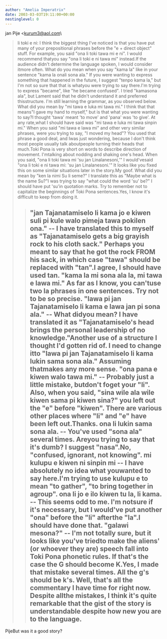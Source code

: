 ```yaml
---
author: "Amelia Imperatrix"
date: 2003-03-03T19:11:00+00:00
nestinglevel: 0
---
```

jan Pije <[kurum3@aol.com](mailto://kurum3@aol.com)\
> li toki e ni:
> I think the biggest thing I've noticed is that you have put many of your
> prepositional phrases before the "e + direct object" stuff.
> For example, you said "ona li toki tawa mi e ni". I would recommend thatyou
> say "ona li toki e ni tawa mi" instead.If the audience didn't determine the language spoken, I would consider itmore often.
> What do you mean when you say "kama la" like in your sentence "kama la onali
> sona ala." If you were wanting to express something that happened in the
> future, I suggest "tenpo kama la," but I'm not so sure that that is whatyou
> were trying to say there.I'm trying to express "became", like "he became confused". I tried "kamasona ala", but Lament said that he didn't understand it and preferred thisstructure. I'm still learning the grammar, as you observed below.
> What did you mean by "mi tawa e luka mi tawa mi." I think that that means"I
> gave my hand to myself," but is that what you were wanting to say?I thought 'tawa' meant 'to move' and 'pana' was 'to give'. At any rate,what I should have said was "mi tawa e luka mi tawa sinpin mi."
> When you said "mi tawa e lawa mi" and other very similar phrases, were you
> trying to say, "I moved my head"? You used that phrase a good deal, and Iwas
> just wondering, because I don't think most people usually talk aboutpeople
> turning their heads that much.Toki Pona is very short on words to describe direction of movement. I'mtalking about nodding and shaking one's head.
> When you said, "ona li toki tawa mi 'su jan Linalanesoni,'" I would'vesaid
> "ona li toki e ni tawa mi: 'su jan Linalanesoni.'" It looks like you fixed
> this on some similar situations later in the story.My goof.
> What did you mean by "ken la nimi Su li seme?" I translate this as "Maybe
> what is the name Su?"I was trying to say "what could the word 'su' be?" I should have put 'su'in quotation marks.
> Try to remember not to capitalize the beginnings of Toki Pona sentences.Yes,
> I know it's difficult to keep from doing it.
>> "jan Tajanatamiselo li kama jo e kiwen suli pi kule walo pimeja tawa pokilen
> ona." --
 I have translated this to myself as "Tajanatamiselo gets a big
> grayish rock to his cloth sack." Perhaps you meant to say that he got the
> rock FROM his sack, in which case "tawa" should be replaced with "tan".I agree, I should have used tan.
> "kama la mi sona ala la, mi tawa e lawa mi." As far as I know, you can'tuse
> two la phrases in one sentences. Try not to be so precise.
>> "lawa pi jan Tajanatamiselo li kama e lawa jan pi sona ala." --
 What didyou
> mean? I have translated it as "Tajanatamiselo's head brings the personal
> leadership of no knowledge."Another use of a structure I thought I'd gotten rid of. I need to change itto "lawa pi jan Tajanatamiselo li kama lukin sama sona ala." Assuming thatmakes any more sense.
> "ona pana e kiwen walo tawa mi." --
 Probably just a little mistake, butdon't
> foget your "li". Also, when you said, "sina wile ala wile kiwen sama pi
> kiwen sina?" you left out the "e" before "kiwen". There are various other
> places where "li" and "e" have been left out.Thanks.
> ona li lukin sama sona ala. --
 You've used "sona ala" several times. Areyou
> trying to say that it's dumb? I suggest "nasa".No, "confused, ignorant, not knowing".
> mi kulupu e kiwen ni sinpin mi --
 I have absolutely no idea what youwanted
> to say here.I'm trying to use kulupu e to mean "to gather", "to bring together in agroup".
> ona li jo e ilo kiwen tu la, li kama. --
 This seems odd to me. I'm notsure
> if it's necessary, but I would've put another "ona" before the "li" afterthe 
>> "la".I should have done that.
> "galawi mesona?" --
 I'm not totally sure, but it looks like you've triedto
> make the aliens' (or whoever they are) speech fall into Toki Pona phonetic
> rules. If that's the case the G should become K.Yes, I made that mistake several times. All the g's should be k's.
> Well, that's all the commentary I have time for right now. Despite allthe
> mistakes, I think it's quite remarkable that the gist of the story is
> understandable despite how new you are to the language.
>> --
 PijeBut was it a good story?